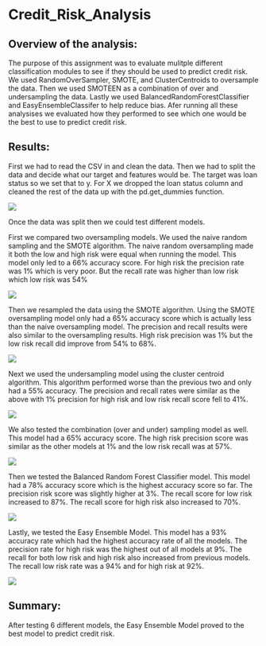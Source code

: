 # Credit_Risk_Analysis

## Overview of the analysis:

The purpose of this assignment was to evaluate mulitple different classification modules to see if they should be used to predict credit risk.  We used RandomOverSampler, SMOTE, and ClusterCentroids to oversample the data. Then we used SMOTEEN as a combination of over and undersampling the data. Lastly we used BalancedRandomForestClassifier and EasyEnsembleClassifer to help reduce bias. Afer running all these analysises we evaluated how they performed to see which one would be the best to use to predict credit risk. 




## Results: 

First we had to read the CSV in and clean the data. Then we had to split the data and decide what our target and features would be. The target was loan status so we set that to y. For X we dropped the loan status column and cleaned the rest of the data up with the pd.get_dummies function. 

![](customer_dataframe.PNG)

Once the data was split then we could test different models.

First we compared two oversampling models.  We used the naive random sampling and the SMOTE algorithm. The naive random oversampling made it both the low and high risk were equal when running the model. This model only led to a 66% accuracy score.  For high risk the precision rate was 1% which is very poor. But the recall rate was higher than low risk which low risk was 54%


![](customer_dataframe.PNG)

Then we resampled the data using the SMOTE algorithm. Using the SMOTE oversampling model only had a 65% accuracy score which is actually less than the naive oversampling model. The precision and recall results were also similar to the oversampling results. High risk precision was 1% but the low risk recall did improve from 54% to 68%.

![](customer_dataframe.PNG)

Next we used the undersampling model using the cluster centroid algorithm.  This algorithm performed worse than the previous two and only had a 55% accuracy. The precision and recall rates were similar as the above with 1% precision for high risk and low risk recall score fell to 41%.

![](customer_dataframe.PNG)

We also tested the combination (over and under) sampling model as well.  This model had a 65% accuracy score.  The high risk precision score was similar as the other models at 1% and the low risk recall was at 57%. 

![](customer_dataframe.PNG)

Then we tested the Balanced Random Forest Classifier model. This model had a 78% accuracy score which is the highest accuracy score so far. The precision risk score was slightly higher at 3%.  The recall score for low risk increased to 87%. The recall score for high risk also increased to 70%. 

![](customer_dataframe.PNG)

Lastly, we tested the Easy Ensemble Model.  This model has a 93% accuracy rate which had the highest accuracy rate of all the models.  The precision rate for high risk was the highest out of all models at 9%.  The recall for both low risk and high risk also increased from previous models. The recall low risk rate was a 94% and for high risk at 92%.

![](customer_dataframe.PNG)




## Summary: 

After testing 6 different models, the Easy Ensemble Model proved to the best model to predict credit risk. 
